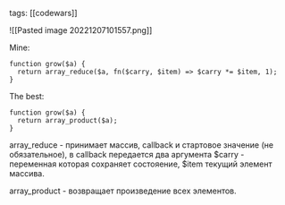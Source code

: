 tags: [[codewars]] 

![[Pasted image 20221207101557.png]]

Mine:
```
function grow($a) {
  return array_reduce($a, fn($carry, $item) => $carry *= $item, 1);
}
```

The best:
```
function grow($a) {
  return array_product($a);
}
```

array_reduce - принимает массив, callback и стартовое значение (не обязательное), в callback передается два аргумента $carry - переменная которая сохраняет состояение, $item текущий элемент массива.

array_product - возвращает произведение всех элементов.